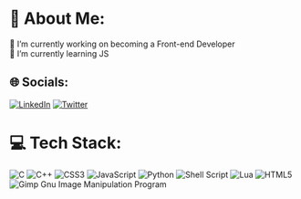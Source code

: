 # 💫 About Me:
🔭 I’m currently working on becoming a Front-end Developer<br>🌱 I’m currently learning JS
<!---<br>⚡ Fun fact ***"The More you F around, The more you find out"***<br><br>--->


## 🌐 Socials:
[![LinkedIn](https://img.shields.io/badge/LinkedIn-%230077B5.svg?logo=linkedin&logoColor=white)](https://linkedin.com/in/smxlikith) [![Twitter](https://img.shields.io/badge/Twitter-%231DA1F2.svg?logo=Twitter&logoColor=white)](https://twitter.com/smxlikith) 

# 💻 Tech Stack:
![C](https://img.shields.io/badge/c-%2300599C.svg?style=for-the-badge&logo=c&logoColor=white) ![C++](https://img.shields.io/badge/c++-%2300599C.svg?style=for-the-badge&logo=c%2B%2B&logoColor=white) ![CSS3](https://img.shields.io/badge/css3-%231572B6.svg?style=for-the-badge&logo=css3&logoColor=white) ![JavaScript](https://img.shields.io/badge/javascript-%23323330.svg?style=for-the-badge&logo=javascript&logoColor=%23F7DF1E) ![Python](https://img.shields.io/badge/python-3670A0?style=for-the-badge&logo=python&logoColor=ffdd54) ![Shell Script](https://img.shields.io/badge/shell_script-%23121011.svg?style=for-the-badge&logo=gnu-bash&logoColor=white) ![Lua](https://img.shields.io/badge/lua-%232C2D72.svg?style=for-the-badge&logo=lua&logoColor=white) ![HTML5](https://img.shields.io/badge/html5-%23E34F26.svg?style=for-the-badge&logo=html5&logoColor=white) ![Gimp Gnu Image Manipulation Program](https://img.shields.io/badge/Gimp-657D8B?style=for-the-badge&logo=gimp&logoColor=FFFFFF)

<!---
# 📊 GitHub Stats:
![](https://github-readme-stats.vercel.app/api?username=smxlikith&theme=dark&hide_border=false&include_all_commits=false&count_private=false)<br/>
![](https://github-readme-streak-stats.herokuapp.com/?user=smxlikith&theme=dark&hide_border=false)<br/>
![](https://github-readme-stats.vercel.app/api/top-langs/?username=smxlikith&theme=dark&hide_border=false&include_all_commits=false&count_private=false&layout=compact)

---
[![](https://visitcount.itsvg.in/api?id=smxlikith&icon=0&color=2)](https://visitcount.itsvg.in)

<!-- Proudly created with GPRM ( https://gprm.itsvg.in ) -->
